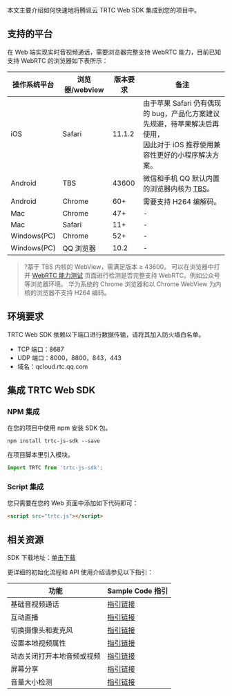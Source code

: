 本文主要介绍如何快速地将腾讯云 TRTC Web SDK 集成到您的项目中。

## 支持的平台

在 Web 端实现实时音视频通话，需要浏览器完整支持 WebRTC 能力，目前已知支持 WebRTC 的浏览器如下表所示：

| 操作系统平台 | 浏览器/webview | 版本要求 | 备注                                                                                                                              |
| ------------ | -------------- | -------- | ------------------------------------ |
| iOS          | Safari         | 11.1.2   | 由于苹果 Safari 仍有偶现的 bug，产品化方案建议先规避，待苹果解决后再使用，<br > 因此对于 iOS 推荐使用兼容性更好的小程序解决方案。 |
| Android      | TBS            | 43600    | 微信和手机 QQ 默认内置的浏览器内核为 [TBS](http://x5.tencent.com/)。    |
| Android      | Chrome         | 60+      | 需要支持 H264 编解码。    |
| Mac          | Chrome         | 47+      | - |
| Mac          | Safari         | 11+      | - |
| Windows(PC)  | Chrome         | 52+      | - |
| Windows(PC)  | QQ 浏览器      | 10.2     | - |

> ?基于 TBS 内核的 WebView，需满足版本 ≥ 43600。
> 可以在浏览器中打开 [WebRTC 能力测试](https://www.qcloudtrtc.com/webrtc-samples/abilitytest/index.html) 页面进行检测是否完整支持 WebRTC。例如公众号等浏览器环境。
> 华为系统的 Chrome 浏览器和以 Chrome WebView 为内核的浏览器不支持 H264 编码。


## 环境要求
TRTC Web SDK 依赖以下端口进行数据传输，请将其加入防火墙白名单。
- TCP 端口：8687
- UDP 端口：8000，8800，843，443
- 域名：qcloud.rtc.qq.com

## 集成 TRTC Web SDK

### NPM 集成

在您的项目中使用 npm 安装 SDK 包。

```
npm install trtc-js-sdk --save
```

在项目脚本里引入模块。

```javascript
import TRTC from 'trtc-js-sdk';
```

### Script 集成

您只需要在您的 Web 页面中添加如下代码即可：

```html
<script src="trtc.js"></script>
```

## 相关资源

SDK 下载地址：[单击下载](http://trtc-1252463788.cosgz.myqcloud.com/web/sdk/trtc.js)

更详细的初始化流程和 API 使用介绍请参见以下指引：

| 功能                       | Sample Code 指引                                                                                           |
| -------------------------- | --------------------------- |
| 基础音视频通话  | [指引链接](https://trtc-1252463788.file.myqcloud.com/web/docs/tutorial-01-basic-video-call.html)           |
| 互动直播      | [指引链接](https://trtc-1252463788.file.myqcloud.com/web/docs/tutorial-02-live-video.html)                 |
| 切换摄像头和麦克风   | [指引链接](https://trtc-1252463788.file.myqcloud.com/web/docs/tutorial-03-advanced-switch-camera-mic.html) |
| 设置本地视频属性  | [指引链接](https://trtc-1252463788.file.myqcloud.com/web/docs/tutorial-04-advanced-set-video-profile.html) |
| 动态关闭打开本地音频或视频 | [指引链接](https://trtc-1252463788.file.myqcloud.com/web/docs/tutorial-05-advanced-dynamic-add-video.html) |
| 屏幕分享   | [指引链接](https://trtc-1252463788.file.myqcloud.com/web/docs/tutorial-06-advanced-screencast.html)        |
| 音量大小检测  | [指引链接](https://trtc-1252463788.file.myqcloud.com/web/docs/tutorial-07-advanced-detect-volume.html)     |


